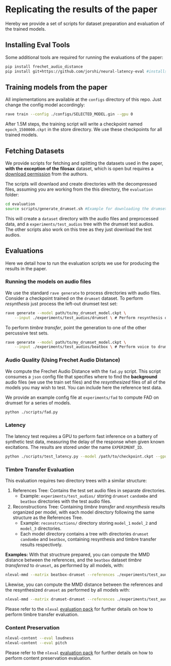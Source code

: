 # Replicating the results of the paper

Hereby we provide a set of scripts for dataset preparation and evaluation of the trained models.
## Installing Eval Tools

Some additional tools are required for running the evaluations of the paper:

```bash
pip install frechet_audio_distance
pip install git+https://github.com/jorshi/neural-latency-eval #installs nleval package

```

## Training models from the paper

All implementations are available at the `configs` directory of this repo. Just change the config model accordingly:

```bash
rave train --config ./configs/SELECTED_MODEL.gin --gpu 0
```
After 1.5M steps, the training script will write a checkpoint named `epoch_1500000.ckpt` in the store directory. We use these checkpoints for all trained models.
## Fetching Datasets

We provide scripts for fetching and splitting the datasets used in the paper, **with the exception of the filosax** dataset, which is open but requires a [download permission](https://zenodo.org/records/6335779#.Y_OMgy-l3T9) from the authors.

The scripts will downlaod and create directories with the decompressed files, assuming you are working from the this directory, the `evaluation` folder:

```bash
cd evaluation
source scripts/generate_drumset.sh #Example for downloading the drumset dataset.
```
This will create a `dataset` directory with the audio files and preprocessed data, and a `experiments/test_audios` tree with the drumset test audios.  
The other scripts also work on this tree as they just download the test audios.

## Evaluations
Here we detail how to run the evaluation scripts we use for producing the results in the paper.

### Running the models on audio files

We use the standard `rave generate` to process directories with audio files.  
Consider a checkpoint trained on the `drumset` dataset. To perform *resynthesis* just process the left-out drumset test set:

```bash
rave generate --model path/to/my_drumset_model.ckpt \
    --input ./experiments/test_audios/drumset \ # Perform resynthesis on test set

```

To perform *timbre transfer*, point the generation to one of the other percussive test sets.
```bash
rave generate --model path/to/my_drumset_model.ckpt \
    --input ./experiments/test_audios/beatbox \ # Perform voice to drumset transfer

```

### Audio Quality (Using Frechet Audio Distance)
We compute the Frechet Audio Distance with the `fad.py` script. This script consumes a `json` config file that specifies where to find the **background** audio files (we use the train set files) and the *resynthesized* files of all of the models you may wish to test. You can include here the reference test data.

We provide an example config file at `experiments/fad` to compute FAD on drumset for a series of models.

```bash
python ./scripts/fad.py
```

### Latency

The latency test requires a GPU to perform fast inference on a battery of synthetic test data, measuring the delay of the response when given known excitations. The results are stored under the name `EXPERIMENT_ID`.

```bash
python ./scripts/test_latency.py --model /path/to/checkpoint.ckpt --gpu 0 --name EXPERIMENT_ID
```

### Timbre Transfer Evaluation

This evaluation requires two directory trees with a similar structure: 

1. References Tree: Contains the test set audio files in separate directories.  
    - Example: `experiments/test_audios/` storing `drumset` `candombe` and `beatbox` directories with the test audio files.
2. Reconstructions Tree: Containing *timbre transfer* and *resynthesis* results organized per model, with each model directory following the same structure as the References Tree.
    - Example: `reconstructions/` directory storing `model_1` `model_2` and `model_3` directories.
     - Each model directory contains a tree with directories `drumset` `candombe` and `beatbox`, containing resynthesis and timbre transfer results respectively.

**Examples:**
With that structrure prepared, you can compute the MMD distance between the references, and the `beatbox` dataset *timbre transferred* to `drumset`, as performed by all models, with: 
```bash
nleval-mmd --matrix beatbox-drumset --references ./experiments/test_audios/ --reconstructions ./reconstructions/
```


Likewise, you can compute the MMD distance between the references and the resynthesized `drumset` as performed by all models with:
```bash
nleval-mmd --matrix drumset-drumset --references ./experiments/test_audios/ --reconstructions ./reconstructions/
```

Please refer to the `nleval` [evaluation pack](https://github.com/jorshi/neural-latency-eval) for further details on how to perform timbre transfer evaluation.

### Content Preservation

```bash
nleval-content --eval loudness
nleval-content --eval pitch
```

Please refer to the `nleval` [evaluation pack](https://github.com/jorshi/neural-latency-eval) for further details on how to perform content preservation evaluation.
